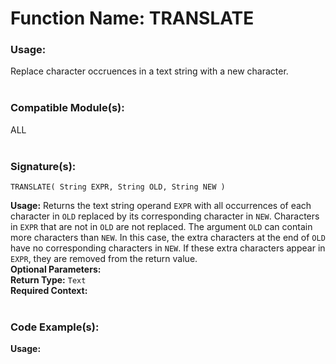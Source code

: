 # Function Name: TRANSLATE

### Usage:
Replace character occruences in a text string with a new character.
<br><br>

### Compatible Module(s):
ALL
<br><br>

### Signature(s):
```
TRANSLATE( String EXPR, String OLD, String NEW )
```
**Usage:** Returns the text string operand `EXPR` with all occurrences of each character in `OLD` replaced by its corresponding character in `NEW`. Characters in `EXPR` that are not in `OLD` are not replaced. The argument `OLD` can contain more characters than `NEW`. In this case, the extra characters at the end of `OLD` have no corresponding characters in `NEW`. If these extra characters appear in `EXPR`, they are removed from the return value.
<br>
**Optional Parameters:**<br>
**Return Type:** `Text`<br>
**Required Context:**<br>
<br>

### Code Example(s):
**Usage:**<br>
```

```